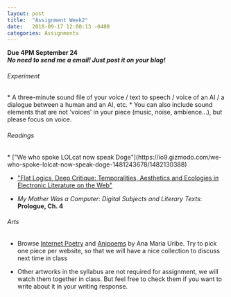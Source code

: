 ```yaml
---
layout: post
title:  "Assignment Week2"
date:   2018-09-17 12:00:13 -0400
categories: Assignments
---
```

**Due 4PM September 24**  
***No need to send me a email! Just post it on your blog!***

<h6>Experiment</h6>
* A three-minute sound file of your voice / text to speech / voice of an AI / a dialogue between a human and an AI, etc.
* You can also include sound elements that are not 'voices' in your piece (music, noise, ambience...), but please focus on voice.

<h6>Readings</h6>
* ["We who spoke LOLcat now speak Doge"](https://io9.gizmodo.com/we-who-spoke-lolcat-now-speak-doge-1481243678/1482130388)

* ["Flat Logics, Deep Critique: Temporalities, Aesthetics and Ecologies in Electronic Literature on the Web"](https://drive.google.com/open?id=1ONIPy162aemlGxHdZ5RK5jFQLMtU9yFB)

* *My Mother Was a Computer: Digital Subjects and Literary Texts*:
**Prologue, Ch. 4**


<h6>Arts</h6>

* Browse [Internet Poetry](http://internetpoetry.co.uk/) and [Anipoems](http://vispo.com/uribe/hojas2.html) by Ana Maria Uribe. Try to pick one piece per website, so that we will have a nice collection to discuss next time in class

* Other artworks in the syllabus are not required for assignment, we will watch them together in class. But feel free to check them if you want to write about it in your writing response.
